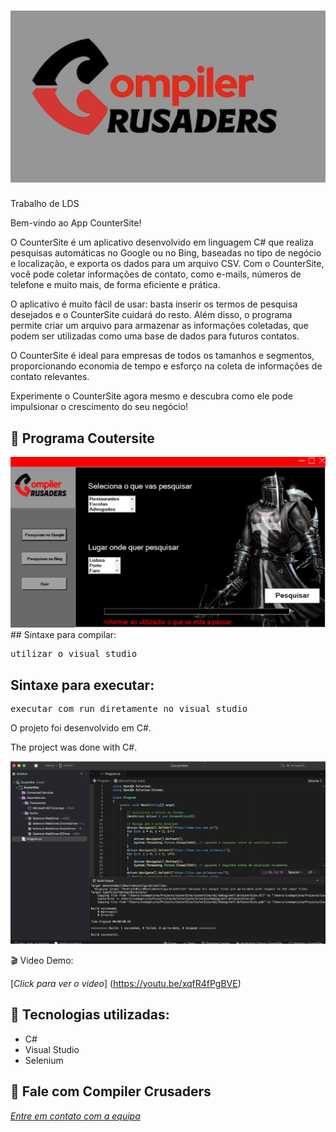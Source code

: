 <h1 align="center">
    <img width="600" src="logo.png" />
</h1>


<p align="center">

Trabalho de LDS

Bem-vindo ao App CounterSite!

O CounterSite é um aplicativo desenvolvido em linguagem C# que realiza pesquisas automáticas no Google ou no Bing, baseadas no tipo de negócio e localização, e exporta os dados para um arquivo CSV. Com o CounterSite, você pode coletar informações de contato, como e-mails, números de telefone e muito mais, de forma eficiente e prática.

O aplicativo é muito fácil de usar: basta inserir os termos de pesquisa desejados e o CounterSite cuidará do resto. Além disso, o programa permite criar um arquivo para armazenar as informações coletadas, que podem ser utilizadas como uma base de dados para futuros contatos.

O CounterSite é ideal para empresas de todos os tamanhos e segmentos, proporcionando economia de tempo e esforço na coleta de informações de contato relevantes.

Experimente o CounterSite agora mesmo e descubra como ele pode impulsionar o crescimento do seu negócio!
</p>

📌 Programa Coutersite
------------------
<img src="print.png" alt="page-home">
## Sintaxe para compilar:

<pre>utilizar o visual studio  </pre>

## Sintaxe para executar:
<pre>executar com run diretamente no visual studio</pre>


O projeto foi desenvolvido em C#.


The project was done with C#.


<img src="print2.png" alt="page-home">

🎬 Video Demo:

[*Click para ver o video*]
(https://youtu.be/xqfR4fPgBVE)


🔧 Tecnologias utilizadas:
------------------

- C#
- Visual Studio
- Selenium

💬 Fale com Compiler Crusaders
------------------
[*Entre em contato com a equipa*](https://teams.microsoft.com/l/entity/2a527703-1f6f-4559-a332-d8a7d288cd88/_djb2_msteams_prefix_4226427084?context=%7B%22subEntityId%22%3Anull%2C%22channelId%22%3A%2219%3ABsxbN8saoth3fKmRHKYl0gyfaUGiT4g3YisMGUEtW0U1%40thread.tacv2%22%7D&groupId=f20cc04f-8389-4991-b8b2-3b82ac420080&tenantId=58e31257-f77f-4d58-9705-d0b6ea0f9ee4&allowXTenantAccess=false)

